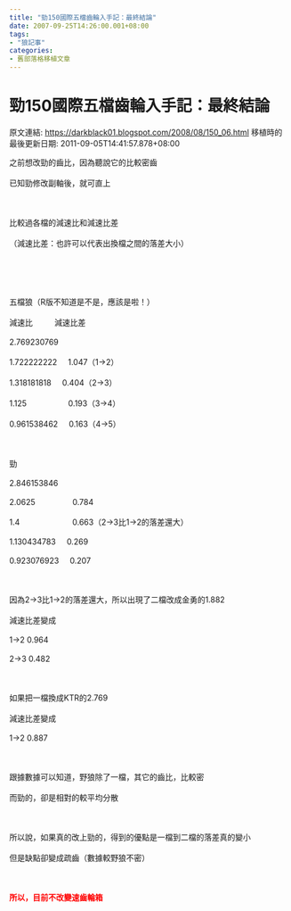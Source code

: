 ```yaml
---
title: "勁150國際五檔齒輪入手記：最終結論"
date: 2007-09-25T14:26:00.001+08:00
tags: 
- "狼記事"
categories:
- 舊部落格移植文章
---
```


# 勁150國際五檔齒輪入手記：最終結論

原文連結: https://darkblack01.blogspot.com/2008/08/150_06.html
移植時的最後更新日期: 2011-09-05T14:41:57.878+08:00

之前想改勁的齒比，因為聽說它的比較密齒<br /><br />已知勁修改副軸後，就可直上<br /><br />&nbsp;&nbsp;&nbsp;&nbsp;&nbsp;&nbsp;&nbsp;&nbsp;&nbsp;&nbsp;&nbsp;&nbsp;&nbsp;&nbsp;&nbsp;&nbsp;&nbsp;&nbsp;&nbsp;&nbsp;&nbsp;&nbsp;&nbsp;&nbsp;&nbsp;&nbsp;&nbsp;&nbsp;&nbsp;&nbsp;&nbsp;&nbsp;&nbsp;&nbsp;&nbsp;&nbsp;&nbsp;&nbsp;&nbsp;&nbsp;&nbsp;&nbsp;&nbsp;&nbsp;&nbsp;&nbsp;&nbsp;&nbsp;&nbsp;&nbsp;&nbsp;&nbsp;&nbsp;&nbsp;&nbsp;&nbsp;&nbsp;&nbsp;&nbsp;&nbsp;&nbsp;&nbsp;&nbsp;&nbsp;&nbsp;&nbsp;&nbsp;&nbsp;&nbsp;&nbsp;&nbsp;&nbsp;&nbsp;&nbsp;&nbsp;&nbsp;&nbsp;&nbsp;&nbsp; <br /><br />比較過各檔的減速比和減速比差<br /><br />（減速比差：也許可以代表出換檔之間的落差大小）<br /><br /><a name='more'></a><br /><br />&nbsp;&nbsp;&nbsp;&nbsp;&nbsp;&nbsp;&nbsp;&nbsp;&nbsp;&nbsp;&nbsp;&nbsp;&nbsp;&nbsp;&nbsp;&nbsp;&nbsp;&nbsp;&nbsp;&nbsp;&nbsp;&nbsp;&nbsp;&nbsp;&nbsp;&nbsp;&nbsp;&nbsp;&nbsp;&nbsp;&nbsp;&nbsp;&nbsp;&nbsp;&nbsp;&nbsp;&nbsp;&nbsp;&nbsp;&nbsp;&nbsp;&nbsp;&nbsp;&nbsp;&nbsp;&nbsp;&nbsp;&nbsp;&nbsp;&nbsp;&nbsp;&nbsp;&nbsp;&nbsp;&nbsp;&nbsp;&nbsp;&nbsp;&nbsp;&nbsp;&nbsp;&nbsp;&nbsp;&nbsp;&nbsp;&nbsp;&nbsp;&nbsp;&nbsp;&nbsp;&nbsp;&nbsp;&nbsp;&nbsp;&nbsp;&nbsp;&nbsp;&nbsp;&nbsp; <br /><br />五檔狼（R版不知道是不是，應該是啦！）<br /><br />減速比&nbsp;&nbsp;&nbsp;&nbsp;&nbsp;&nbsp;&nbsp;&nbsp;&nbsp; 減速比差<br /><br />2.769230769<br /><br />1.722222222&nbsp;&nbsp;&nbsp;&nbsp; 1.047（1→2）<br /><br />1.318181818&nbsp;&nbsp;&nbsp;&nbsp; 0.404（2→3）<br /><br />1.125&nbsp;&nbsp;&nbsp;&nbsp;&nbsp;&nbsp;&nbsp;&nbsp;&nbsp;&nbsp;&nbsp;&nbsp;&nbsp;&nbsp;&nbsp;&nbsp;&nbsp;&nbsp;&nbsp;0.193（3→4）<br /><br />0.961538462&nbsp;&nbsp;&nbsp;&nbsp; 0.163（4→5）<br /><br />&nbsp;&nbsp;&nbsp;&nbsp;&nbsp;&nbsp;&nbsp;&nbsp;&nbsp;&nbsp;&nbsp;&nbsp;&nbsp;&nbsp;&nbsp;&nbsp;&nbsp;&nbsp;&nbsp;&nbsp;&nbsp;&nbsp;&nbsp;&nbsp;&nbsp;&nbsp;&nbsp;&nbsp;&nbsp;&nbsp;&nbsp;&nbsp;&nbsp;&nbsp;&nbsp;&nbsp;&nbsp;&nbsp;&nbsp;&nbsp;&nbsp;&nbsp;&nbsp;&nbsp;&nbsp;&nbsp;&nbsp;&nbsp;&nbsp;&nbsp;&nbsp;&nbsp;&nbsp;&nbsp;&nbsp;&nbsp;&nbsp;&nbsp;&nbsp;&nbsp;&nbsp;&nbsp;&nbsp;&nbsp;&nbsp;&nbsp;&nbsp;&nbsp;&nbsp;&nbsp;&nbsp;&nbsp;&nbsp;&nbsp;&nbsp;&nbsp;&nbsp;&nbsp;&nbsp; <br /><br />勁<br /><br />2.846153846<br /><br />2.0625&nbsp;&nbsp;&nbsp;&nbsp;&nbsp;&nbsp;&nbsp;&nbsp;&nbsp;&nbsp;&nbsp;&nbsp;&nbsp; &nbsp;&nbsp; 0.784<br /><br />1.4&nbsp;&nbsp;&nbsp;&nbsp;&nbsp;&nbsp;&nbsp;&nbsp;&nbsp;&nbsp;&nbsp;&nbsp;&nbsp;&nbsp;&nbsp;&nbsp;&nbsp;&nbsp;&nbsp;&nbsp;&nbsp;&nbsp;&nbsp; 0.663（2→3比1→2的落差還大）<br /><br />1.130434783&nbsp;&nbsp;&nbsp;&nbsp; 0.269<br /><br />0.923076923&nbsp;&nbsp;&nbsp;&nbsp; 0.207<br /><br />&nbsp;&nbsp;&nbsp;&nbsp;&nbsp;&nbsp;&nbsp;&nbsp;&nbsp;&nbsp;&nbsp;&nbsp;&nbsp;&nbsp;&nbsp;&nbsp;&nbsp;&nbsp;&nbsp;&nbsp;&nbsp;&nbsp;&nbsp;&nbsp;&nbsp;&nbsp;&nbsp;&nbsp;&nbsp;&nbsp;&nbsp;&nbsp;&nbsp;&nbsp;&nbsp;&nbsp;&nbsp;&nbsp;&nbsp;&nbsp;&nbsp;&nbsp;&nbsp;&nbsp;&nbsp;&nbsp;&nbsp;&nbsp;&nbsp;&nbsp;&nbsp;&nbsp;&nbsp;&nbsp;&nbsp;&nbsp;&nbsp;&nbsp;&nbsp;&nbsp;&nbsp;&nbsp;&nbsp;&nbsp;&nbsp;&nbsp;&nbsp;&nbsp;&nbsp;&nbsp;&nbsp;&nbsp;&nbsp;&nbsp;&nbsp;&nbsp;&nbsp;&nbsp;&nbsp; <br /><br />因為2→3比1→2的落差還大，所以出現了二檔改成金勇的1.882<br /><br />減速比差變成<br /><br />1→2 0.964<br /><br />2→3 0.482<br /><br />&nbsp;&nbsp;&nbsp;&nbsp;&nbsp;&nbsp;&nbsp;&nbsp;&nbsp;&nbsp;&nbsp;&nbsp;&nbsp;&nbsp;&nbsp;&nbsp;&nbsp;&nbsp;&nbsp;&nbsp;&nbsp;&nbsp;&nbsp;&nbsp;&nbsp;&nbsp;&nbsp;&nbsp;&nbsp;&nbsp;&nbsp;&nbsp;&nbsp;&nbsp;&nbsp;&nbsp;&nbsp;&nbsp;&nbsp;&nbsp;&nbsp;&nbsp;&nbsp;&nbsp;&nbsp;&nbsp;&nbsp;&nbsp;&nbsp;&nbsp;&nbsp;&nbsp;&nbsp;&nbsp;&nbsp;&nbsp;&nbsp;&nbsp;&nbsp;&nbsp;&nbsp;&nbsp;&nbsp;&nbsp;&nbsp;&nbsp;&nbsp;&nbsp;&nbsp;&nbsp;&nbsp;&nbsp;&nbsp;&nbsp;&nbsp;&nbsp;&nbsp;&nbsp;&nbsp; <br /><br />如果把一檔換成KTR的2.769<br /><br />減速比差變成<br /><br />1→2 0.887<br /><br /><br /><br />跟據數據可以知道，野狼除了一檔，其它的齒比，比較密<br /><br />而勁的，卻是相對的較平均分散<br /><br /><br /><br />所以說，如果真的改上勁的，得到的優點是一檔到二檔的落差真的變小<br /><br />但是缺點卻變成疏齒（數據較野狼不密）<br /><br /><br /><br /><strong><span style="color: red;">所以，目前不改變速齒輪箱</span></strong>
